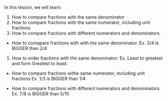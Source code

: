 In this lesson, we will learn:

1. How to compare fractions with the same denominator
2. How to compare fractions with the same numerator, including 
   unit fractions
3. How to compare fractions with different numerators 
   and denominators.



- How to comapare fractions with with the same denominator.
  Ex. 3/4 is BIGGER than 2/4

1. How to order fractions with the same denominator:
  Ex. Least to greatest and form Greatest to least.
     
- How to compare fractions withe same numerator, including
  unit fractions
  Ex. 1/3 is BIGGER than  1/4

- How to compare fractions with different numerators and
  denominators
  Ex. 7/8 is BIGGER than  5/10
